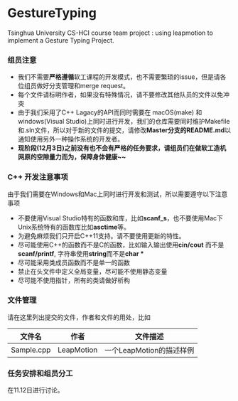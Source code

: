 # GestureTyping
Tsinghua University CS-HCI course team project : using leapmotion to implement a Gesture Typing Project.

### 组员注意

+ 我们不需要**严格遵循**软工课程的开发模式，也不需要繁琐的issue，但是请各位组员做好分支管理和merge request。
+ 每个文件请标明作者，如果没有特殊情况，请不要修改其他队员的文件以免冲突
+ 由于我们采用了C++ Lagacy的API而同时需要在 macOS(make) 和 windows(Visual Studio)上同时进行开发，我们的仓库需要同时维护Makefile和.sln文件，所以对于新的文件的提交，请修改**Master分支的README.md**以通知使用另外一种操作系统的开发者。
+ **现阶段(12月3日)之前没有也不会有严格的任务要求，请组员们在做软工造机网原的空隙量力而为，保障身体健康~~**

### C++ 开发注意事项

由于我们需要在Windows和Mac上同时进行开发和测试，所以需要遵守以下注意事项

+ 不要使用Visual Studio特有的函数和库，比如**scanf_s**，也不要使用Mac下Unix系统特有的函数库比如**asctime**等。
+ 为避免麻烦我们只开启C++11支持。请不要使用更新的特性。
+ 尽可能使用C++的函数而不是C的函数，比如输入输出使用**cin/cout** 而不是**scanf/printf**, 字符串使用**string**而不是**char \***
+ 尽可能采用类成员函数而不是单一的函数
+ 禁止在头文件中定义全局变量，尽可能不使用静态变量
+ 尽可能不使用指针，所有的类请做好析构

### 文件管理

请在这里列出提交的文件，作者和文件的用处，比如

|文件名|作者|文件描述|
|:----:|:-----:|:-----:|
|Sample.cpp|LeapMotion|一个LeapMotion的描述样例|

### 任务安排和组员分工
在11.12日进行讨论。
